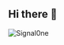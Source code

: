 ## Hi there 👋


![Signal0ne](https://github.com/Signal0ne/.github/assets/48925621/9b817803-4a1a-4836-b57c-8c2d47af384f)
